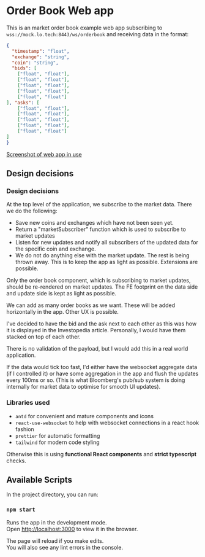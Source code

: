 # Order Book Web app

This is an market order book example web app subscribing to `wss://mock.lo.tech:8443/ws/orderbook` and receiving data in the format:
```json
{
  "timestamp": "float",
  "exchange": "string",
  "coin": "string",
  "bids": [
    ["float", "float"],
    ["float", "float"],
    ["float", "float"],
    ["float", "float"],
    ["float", "float"]
], "asks": [
    ["float", "float"],
    ["float", "float"],
    ["float", "float"],
    ["float", "float"],
    ["float", "float"]
]
}
```

[Screenshot of web app in use](example-screenshot.png)

## Design decisions

### Design decisions
At the top level of the application, we subscribe to the market data. There we do the following:
* Save new coins and exchanges which have not been seen yet.
* Return a "marketSubscriber" function which is used to subscribe to market updates
* Listen for new updates and notify all subscribers of the updated data for the specific coin and exchange.
* We do not do anything else with the market update. The rest is being thrown away. This is to keep the app as light as possible. Extensions are possible.

Only the order book component, which is subscribing to market updates, should be re-rendered on market updates. The FE footprint on the data side and update side is kept as light as possible.

We can add as many order books as we want. These will be added horizontally in the app. Other UX is possible.

I've decided to have the bid and the ask next to each other as this was how it is displayed in the Investopedia article. Personally, I would have them stacked on top of each other.

There is no validation of the payload, but I would add this in a real world application.

If the data would tick too fast, I'd either have the websocket aggregate data (if I controlled it) or have some aggregation in the app and flush the updates every 100ms or so. (This is what Bloomberg's pub/sub system is doing internally for market data to optimise for smooth UI updates).

### Libraries used
* `antd` for convenient and mature components and icons
* `react-use-websocket` to help with websocket connections in a react hook fashion
* `prettier` for automatic formatting
* `tailwind` for modern code styling

Otherwise this is using **functional React components** and **strict typescript** checks.

## Available Scripts

In the project directory, you can run:

### `npm start`

Runs the app in the development mode.\
Open [http://localhost:3000](http://localhost:3000) to view it in the browser.

The page will reload if you make edits.\
You will also see any lint errors in the console.
